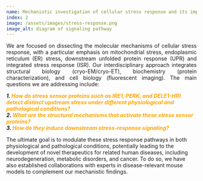 ```yaml
---
name: Mechanistic investigation of cellular stress response and its implications in human disease
index: 2
image: /assets/images/stress-response.png
image_alt: diagram of signaling pathway
---
```

<p style="text-align: justify;">
We are focused on dissecting the molecular mechanisms of cellular stress response, with a particular emphasis on mitochondrial stress, endoplasmic reticulum (ER) stress, downstream unfolded protein response (UPR) and integrated stress response (ISR). Our interdisciplinary approach integrates structural biology (cryo-EM/cryo-ET), biochemistry (protein characterization), and cell biology (fluorescent imaging).
The main questions we are addressing include:

<strong><em>1.	<span style="color: orange; font-style: italic;">How do stress sensor proteins such as IRE1, PERK, and DELE1-HRI detect distinct upstream stress under different physiological and pathological conditions?</span></em></strong><br>
<strong><em>2.	<span style="color: orange; font-style: italic;">What are the structural mechanisms that activate these stress sensor proteins?</span></em></strong><br>
<strong><em>3.	<span style="color: orange; font-style: italic;">How do they induce downstream stress-response signaling?</span></em></strong><br>
   
The ultimate goal is to modulate these stress response pathways in both physiological and pathological conditions, potentially leading to the development of novel therapeutics for related human diseases, including neurodegeneration, metabolic disorders, and cancer. To do so, we have also established collaborations with experts in disease-relevant mouse models to complement our mechanistic findings.
</p>

